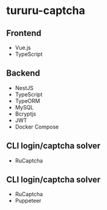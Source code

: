 # tururu-captcha

## Frontend
* Vue.js
* TypeScript

## Backend
* NestJS
* TypeScript
* TypeORM
* MySQL
* Bcryptjs
* JWT
* Docker Compose

## CLI login/captcha solver
* RuCaptcha

## CLI login/captcha solver
* RuCaptcha
* Puppeteer
